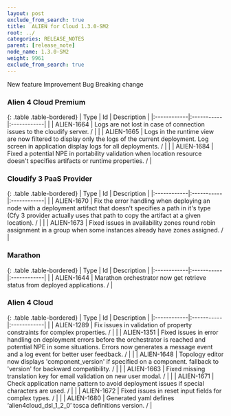 ```yaml
---
layout: post
exclude_from_search: true
title:  ALIEN for Cloud 1.3.0-SM2
root: ../
categories: RELEASE_NOTES
parent: [release_note]
node_name: 1.3.0-SM2
weight: 9961
exclude_from_search: true
---
```





<i class="fa fa-plus text-success"></i> New feature <i class="fa fa-level-up text-primary"></i> Improvement  <i class="fa fa-bug text-danger"></i> Bug <i class="fa fa-exclamation-triangle text-warning"></i> Breaking change


### Alien 4 Cloud Premium



  {: .table .table-bordered}
  | Type        | Id         | Description |
  |:------------|:-----------|:------------|
        |  <i class="fa fa-bug text-danger"></i> | ALIEN-1664 | Logs are not lost in case of connection issues to the cloudify server. /  |
    |  <i class="fa fa-bug text-danger"></i> | ALIEN-1665 | Logs in the runtime view are now filtered to display only the logs of the current deployment. Log screen in application display logs for all deployments. /  |
    |  <i class="fa fa-bug text-danger"></i> | ALIEN-1684 | Fixed a potential NPE in portability validation when location resource doesn't specifies artifacts or runtime properties. /  |



### Cloudify 3 PaaS Provider



  {: .table .table-bordered}
  | Type        | Id         | Description |
  |:------------|:-----------|:------------|
        |  <i class="fa fa-bug text-danger"></i> | ALIEN-1670 | Fix the error handling when deploying an node with a deployment artifact that doesn't specifies a path in it's type (Cfy 3 provider actually uses that path to copy the artifact at a given location). /  |
    |  <i class="fa fa-bug text-danger"></i> | ALIEN-1673 | Fixed issues in availability zones round robin assignment in a group when some instances already have zones assigned. /  |



### Marathon



  {: .table .table-bordered}
  | Type        | Id         | Description |
  |:------------|:-----------|:------------|
    |  <i class="fa fa-plus text-success"></i> | ALIEN-1644 | Marathon orchestrator now get retrieve status from deployed applications. /  |



### Alien 4 Cloud



  {: .table .table-bordered}
  | Type        | Id         | Description |
  |:------------|:-----------|:------------|
        |  <i class="fa fa-bug text-danger"></i> | ALIEN-1289 | Fix issues in validation of property constraints for complex properties. /  |
    |  <i class="fa fa-bug text-danger"></i> | ALIEN-1351 | Fixed issues in error handling on deployment errors before the orchestrator is reached and potential NPE in some situations. Errors now generates a message event and a log event for better user feedback. /  |
    |  <i class="fa fa-bug text-danger"></i> | ALIEN-1648 | Topology editor now displays 'component_version' if specified on a component. fallback to 'version' for backward compatibility. /  |
    |  <i class="fa fa-bug text-danger"></i> | ALIEN-1663 | Fixed missing translation key for email validation on new user modal. /  |
    |  <i class="fa fa-bug text-danger"></i> | ALIEN-1671 | Check application name pattern to avoid deployment issues if special characters are used. /  |
    |  <i class="fa fa-bug text-danger"></i> | ALIEN-1672 | Fixed issues in reset input fields for complex types. /  |
    |  <i class="fa fa-bug text-danger"></i> | ALIEN-1680 | Generated yaml defines ‘alien4cloud_dsl_1_2_0’ tosca definitions version. /  |
